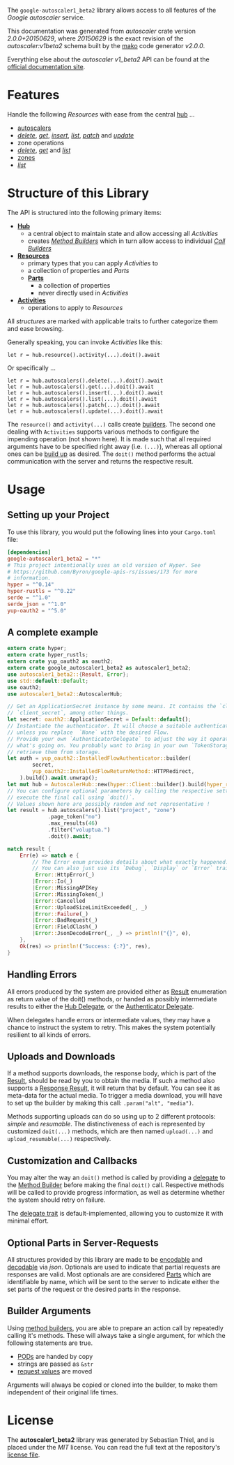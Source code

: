 <!---
DO NOT EDIT !
This file was generated automatically from 'src/mako/api/README.md.mako'
DO NOT EDIT !
-->
The `google-autoscaler1_beta2` library allows access to all features of the *Google autoscaler* service.

This documentation was generated from *autoscaler* crate version *2.0.0+20150629*, where *20150629* is the exact revision of the *autoscaler:v1beta2* schema built by the [mako](http://www.makotemplates.org/) code generator *v2.0.0*.

Everything else about the *autoscaler* *v1_beta2* API can be found at the
[official documentation site](http://developers.google.com/compute/docs/autoscaler).
# Features

Handle the following *Resources* with ease from the central [hub](https://docs.rs/google-autoscaler1_beta2/2.0.0+20150629/google_autoscaler1_beta2/AutoscalerHub) ... 

* [autoscalers](https://docs.rs/google-autoscaler1_beta2/2.0.0+20150629/google_autoscaler1_beta2/api::Autoscaler)
 * [*delete*](https://docs.rs/google-autoscaler1_beta2/2.0.0+20150629/google_autoscaler1_beta2/api::AutoscalerDeleteCall), [*get*](https://docs.rs/google-autoscaler1_beta2/2.0.0+20150629/google_autoscaler1_beta2/api::AutoscalerGetCall), [*insert*](https://docs.rs/google-autoscaler1_beta2/2.0.0+20150629/google_autoscaler1_beta2/api::AutoscalerInsertCall), [*list*](https://docs.rs/google-autoscaler1_beta2/2.0.0+20150629/google_autoscaler1_beta2/api::AutoscalerListCall), [*patch*](https://docs.rs/google-autoscaler1_beta2/2.0.0+20150629/google_autoscaler1_beta2/api::AutoscalerPatchCall) and [*update*](https://docs.rs/google-autoscaler1_beta2/2.0.0+20150629/google_autoscaler1_beta2/api::AutoscalerUpdateCall)
* zone operations
 * [*delete*](https://docs.rs/google-autoscaler1_beta2/2.0.0+20150629/google_autoscaler1_beta2/api::ZoneOperationDeleteCall), [*get*](https://docs.rs/google-autoscaler1_beta2/2.0.0+20150629/google_autoscaler1_beta2/api::ZoneOperationGetCall) and [*list*](https://docs.rs/google-autoscaler1_beta2/2.0.0+20150629/google_autoscaler1_beta2/api::ZoneOperationListCall)
* [zones](https://docs.rs/google-autoscaler1_beta2/2.0.0+20150629/google_autoscaler1_beta2/api::Zone)
 * [*list*](https://docs.rs/google-autoscaler1_beta2/2.0.0+20150629/google_autoscaler1_beta2/api::ZoneListCall)




# Structure of this Library

The API is structured into the following primary items:

* **[Hub](https://docs.rs/google-autoscaler1_beta2/2.0.0+20150629/google_autoscaler1_beta2/AutoscalerHub)**
    * a central object to maintain state and allow accessing all *Activities*
    * creates [*Method Builders*](https://docs.rs/google-autoscaler1_beta2/2.0.0+20150629/google_autoscaler1_beta2/client::MethodsBuilder) which in turn
      allow access to individual [*Call Builders*](https://docs.rs/google-autoscaler1_beta2/2.0.0+20150629/google_autoscaler1_beta2/client::CallBuilder)
* **[Resources](https://docs.rs/google-autoscaler1_beta2/2.0.0+20150629/google_autoscaler1_beta2/client::Resource)**
    * primary types that you can apply *Activities* to
    * a collection of properties and *Parts*
    * **[Parts](https://docs.rs/google-autoscaler1_beta2/2.0.0+20150629/google_autoscaler1_beta2/client::Part)**
        * a collection of properties
        * never directly used in *Activities*
* **[Activities](https://docs.rs/google-autoscaler1_beta2/2.0.0+20150629/google_autoscaler1_beta2/client::CallBuilder)**
    * operations to apply to *Resources*

All *structures* are marked with applicable traits to further categorize them and ease browsing.

Generally speaking, you can invoke *Activities* like this:

```Rust,ignore
let r = hub.resource().activity(...).doit().await
```

Or specifically ...

```ignore
let r = hub.autoscalers().delete(...).doit().await
let r = hub.autoscalers().get(...).doit().await
let r = hub.autoscalers().insert(...).doit().await
let r = hub.autoscalers().list(...).doit().await
let r = hub.autoscalers().patch(...).doit().await
let r = hub.autoscalers().update(...).doit().await
```

The `resource()` and `activity(...)` calls create [builders][builder-pattern]. The second one dealing with `Activities` 
supports various methods to configure the impending operation (not shown here). It is made such that all required arguments have to be 
specified right away (i.e. `(...)`), whereas all optional ones can be [build up][builder-pattern] as desired.
The `doit()` method performs the actual communication with the server and returns the respective result.

# Usage

## Setting up your Project

To use this library, you would put the following lines into your `Cargo.toml` file:

```toml
[dependencies]
google-autoscaler1_beta2 = "*"
# This project intentionally uses an old version of Hyper. See
# https://github.com/Byron/google-apis-rs/issues/173 for more
# information.
hyper = "^0.14"
hyper-rustls = "^0.22"
serde = "^1.0"
serde_json = "^1.0"
yup-oauth2 = "^5.0"
```

## A complete example

```Rust
extern crate hyper;
extern crate hyper_rustls;
extern crate yup_oauth2 as oauth2;
extern crate google_autoscaler1_beta2 as autoscaler1_beta2;
use autoscaler1_beta2::{Result, Error};
use std::default::Default;
use oauth2;
use autoscaler1_beta2::AutoscalerHub;

// Get an ApplicationSecret instance by some means. It contains the `client_id` and 
// `client_secret`, among other things.
let secret: oauth2::ApplicationSecret = Default::default();
// Instantiate the authenticator. It will choose a suitable authentication flow for you, 
// unless you replace  `None` with the desired Flow.
// Provide your own `AuthenticatorDelegate` to adjust the way it operates and get feedback about 
// what's going on. You probably want to bring in your own `TokenStorage` to persist tokens and
// retrieve them from storage.
let auth = yup_oauth2::InstalledFlowAuthenticator::builder(
        secret,
        yup_oauth2::InstalledFlowReturnMethod::HTTPRedirect,
    ).build().await.unwrap();
let mut hub = AutoscalerHub::new(hyper::Client::builder().build(hyper_rustls::HttpsConnector::with_native_roots()), auth);
// You can configure optional parameters by calling the respective setters at will, and
// execute the final call using `doit()`.
// Values shown here are possibly random and not representative !
let result = hub.autoscalers().list("project", "zone")
             .page_token("no")
             .max_results(46)
             .filter("voluptua.")
             .doit().await;

match result {
    Err(e) => match e {
        // The Error enum provides details about what exactly happened.
        // You can also just use its `Debug`, `Display` or `Error` traits
         Error::HttpError(_)
        |Error::Io(_)
        |Error::MissingAPIKey
        |Error::MissingToken(_)
        |Error::Cancelled
        |Error::UploadSizeLimitExceeded(_, _)
        |Error::Failure(_)
        |Error::BadRequest(_)
        |Error::FieldClash(_)
        |Error::JsonDecodeError(_, _) => println!("{}", e),
    },
    Ok(res) => println!("Success: {:?}", res),
}

```
## Handling Errors

All errors produced by the system are provided either as [Result](https://docs.rs/google-autoscaler1_beta2/2.0.0+20150629/google_autoscaler1_beta2/client::Result) enumeration as return value of
the doit() methods, or handed as possibly intermediate results to either the 
[Hub Delegate](https://docs.rs/google-autoscaler1_beta2/2.0.0+20150629/google_autoscaler1_beta2/client::Delegate), or the [Authenticator Delegate](https://docs.rs/yup-oauth2/*/yup_oauth2/trait.AuthenticatorDelegate.html).

When delegates handle errors or intermediate values, they may have a chance to instruct the system to retry. This 
makes the system potentially resilient to all kinds of errors.

## Uploads and Downloads
If a method supports downloads, the response body, which is part of the [Result](https://docs.rs/google-autoscaler1_beta2/2.0.0+20150629/google_autoscaler1_beta2/client::Result), should be
read by you to obtain the media.
If such a method also supports a [Response Result](https://docs.rs/google-autoscaler1_beta2/2.0.0+20150629/google_autoscaler1_beta2/client::ResponseResult), it will return that by default.
You can see it as meta-data for the actual media. To trigger a media download, you will have to set up the builder by making
this call: `.param("alt", "media")`.

Methods supporting uploads can do so using up to 2 different protocols: 
*simple* and *resumable*. The distinctiveness of each is represented by customized 
`doit(...)` methods, which are then named `upload(...)` and `upload_resumable(...)` respectively.

## Customization and Callbacks

You may alter the way an `doit()` method is called by providing a [delegate](https://docs.rs/google-autoscaler1_beta2/2.0.0+20150629/google_autoscaler1_beta2/client::Delegate) to the 
[Method Builder](https://docs.rs/google-autoscaler1_beta2/2.0.0+20150629/google_autoscaler1_beta2/client::CallBuilder) before making the final `doit()` call. 
Respective methods will be called to provide progress information, as well as determine whether the system should 
retry on failure.

The [delegate trait](https://docs.rs/google-autoscaler1_beta2/2.0.0+20150629/google_autoscaler1_beta2/client::Delegate) is default-implemented, allowing you to customize it with minimal effort.

## Optional Parts in Server-Requests

All structures provided by this library are made to be [encodable](https://docs.rs/google-autoscaler1_beta2/2.0.0+20150629/google_autoscaler1_beta2/client::RequestValue) and 
[decodable](https://docs.rs/google-autoscaler1_beta2/2.0.0+20150629/google_autoscaler1_beta2/client::ResponseResult) via *json*. Optionals are used to indicate that partial requests are responses 
are valid.
Most optionals are are considered [Parts](https://docs.rs/google-autoscaler1_beta2/2.0.0+20150629/google_autoscaler1_beta2/client::Part) which are identifiable by name, which will be sent to 
the server to indicate either the set parts of the request or the desired parts in the response.

## Builder Arguments

Using [method builders](https://docs.rs/google-autoscaler1_beta2/2.0.0+20150629/google_autoscaler1_beta2/client::CallBuilder), you are able to prepare an action call by repeatedly calling it's methods.
These will always take a single argument, for which the following statements are true.

* [PODs][wiki-pod] are handed by copy
* strings are passed as `&str`
* [request values](https://docs.rs/google-autoscaler1_beta2/2.0.0+20150629/google_autoscaler1_beta2/client::RequestValue) are moved

Arguments will always be copied or cloned into the builder, to make them independent of their original life times.

[wiki-pod]: http://en.wikipedia.org/wiki/Plain_old_data_structure
[builder-pattern]: http://en.wikipedia.org/wiki/Builder_pattern
[google-go-api]: https://github.com/google/google-api-go-client

# License
The **autoscaler1_beta2** library was generated by Sebastian Thiel, and is placed 
under the *MIT* license.
You can read the full text at the repository's [license file][repo-license].

[repo-license]: https://github.com/Byron/google-apis-rsblob/master/LICENSE.md
